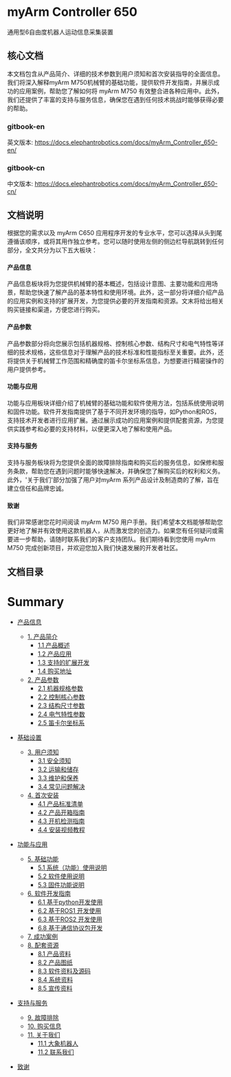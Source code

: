 # myArm Controller 650
通用型6自由度机器人运动信息采集装置    

核心文档
---

本文档包含从产品简介、详细的技术参数到用户须知和首次安装指导的全面信息。我们将深入解释myArm M750机械臂的基础功能，提供软件开发指南，并展示成功的应用案例，帮助您了解如何将 myArm M750 有效整合进各种应用中。此外，我们还提供了丰富的支持与服务信息，确保您在遇到任何技术挑战时能够获得必要的帮助。
### gitbook-en
英文版本: https://docs.elephantrobotics.com/docs/myArm_Controller_650-en/
### gitbook-cn
中文版本: https://docs.elephantrobotics.com/docs/myArm_Controller_650-cn/

文档说明
---

根据您的需求以及 myArm C650 应用程序开发的专业水平，您可以选择从头到尾遵循该顺序，或将其用作独立参考。您可以随时使用左侧的侧边栏导航跳转到任何部分，全文共分为以下五大板块：

#### 产品信息
产品信息板块将为您提供机械臂的基本概述，包括设计意图、主要功能和应用场景，帮助您快速了解产品的基本特性和使用环境。此外，这一部分将详细介绍产品的应用实例和支持的扩展开发，为您提供必要的开发指南和资源。文末将给出相关购买链接和渠道，方便您进行购买。

#### 产品参数
产品参数部分将向您展示包括机器规格、控制核心参数、结构尺寸和电气特性等详细的技术规格，这些信息对于理解产品的技术标准和性能指标至关重要。此外，还将提供关于机械臂工作范围和精确度的笛卡尔坐标系信息，为想要进行精密操作的用户提供参考。

#### 功能与应用
功能与应用板块详细介绍了机械臂的基础功能和软件使用方法，包括系统使用说明和固件功能。软件开发指南提供了基于不同开发环境的指导，如Python和ROS，支持技术开发者进行应用扩展。通过展示成功的应用案例和提供配套资源，为您提供实践参考和必要的支持材料，以便更深入地了解和使用产品。

#### 支持与服务
支持与服务板块将为您提供全面的故障排除指南和购买后的服务信息，如保修和服务条款，帮助您在遇到问题时能够快速解决，并确保您了解购买后的权利和义务。此外，'关于我们'部分加强了用户对myArm 系列产品设计及制造商的了解，旨在建立信任和品牌忠诚。

#### 致谢
我们非常感谢您花时间阅读 myArm M750 用户手册。我们希望本文档能够帮助您更好地了解并有效使用这款机器人，从而激发您的创造力。如果您有任何疑问或需要进一步帮助，请随时联系我们的客户支持团队。我们期待看到您使用 myArm M750 完成创新项目，并欢迎您加入我们快速发展的开发者社区。


文档目录  
---
# Summary

* [产品信息](product-information/README.md)
    * [1. 产品简介](product-information/introduction.md)
        * [1.1 产品概述](product-information/overview.md)
        * [1.2 产品应用](product-information/application.md)
        * [1.3 支持的扩展开发](product-information/extended-development.md)
        * [1.4 购买地址](product-information/purchase.md)
    * [2. 产品参数](product-information/specifications.md)
        * [2.1 机器规格参数](product-information/machine-specs.md)
        * [2.2 控制核心参数](product-information/core-specs.md)
        * [2.3 结构尺寸参数](product-information/dimension-specs.md)
        * [2.4 电气特性参数](product-information/electrical-specs.md)
        * [2.5 笛卡尔坐标系](product-information/cartesian-coordinates.md)

* [基础设置](basic-settings/README.md)
    * [3. 用户须知](basic-settings/user-instructions.md)
        * [3.1 安全须知](basic-settings/safety-instructions.md)
        * [3.2 运输和储存](basic-settings/transport-storage.md)
        * [3.3 维护和保养](basic-settings/maintenance.md)
        * [3.4 常见问题解决](basic-settings/faq.md)
    * [4. 首次安装](basic-settings/initial-setup.md)
        * [4.1 产品标准清单](basic-settings/standard-list.md)
        * [4.2 产品开箱指南](basic-settings/unboxing-guide.md)
        * [4.3 开机检测指南](basic-settings/startup-check-guide.md)
        * [4.4 安装视频教程](basic-settings/installation-video.md)

* [功能与应用](features-applications/README.md)
    * [5. 基础功能](features-applications/basic-features.md)
        * [5.1 系统（功能）使用说明](features-applications/system-instructions.md)
        * [5.2 软件使用说明](features-applications/software-instructions.md)
        * [5.3 固件功能说明](features-applications/firmware-features.md)
    * [6. 软件开发指南](features-applications/development-guide.md)
        * [6.1 基于python开发使用](features-applications/python-development.md)
        * [6.2 基于ROS1 开发使用](features-applications/ros1-development.md)
        * [6.3 基于ROS2 开发使用](features-applications/ros2-development.md)
        * [6.8 基于通信协议包开发](features-applications/protocol-development.md)
    * [7. 成功案例](features-applications/success-stories.md)
    * [8. 配套资源](features-applications/supporting-resources.md)
        * [8.1 产品资料](features-applications/product-info.md)
        * [8.2 产品图纸](features-applications/product-drawings.md)
        * [8.3 软件资料及源码](features-applications/software-sources.md)
        * [8.4 系统资料](features-applications/system-info.md)
        * [8.5 宣传资料](features-applications/promotional-materials.md)

* [支持与服务](support-services/README.md)
    * [9. 故障排除](support-services/troubleshooting.md)
    * [10. 购买信息](support-services/purchasing-info.md)
    * [11. 关于我们](support-services/about-us.md)
        * [11.1 大象机器人](support-services/elephant-robotics.md)
        * [11.2 联系我们](support-services/contact-us.md)

* [致谢](acknowledgements.md)